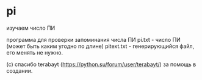 # pi
изучаем число ПИ

программа для проверки запоминания числа ПИ
pi.txt - число ПИ (может быть каким угодно по длине)
pitext.txt - генерирующийся файл, его менять не нужно.


(c) спасибо  terabayt (https://python.su/forum/user/terabayt/) за помощь в создании.

